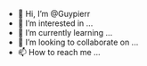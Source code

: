 - 👋 Hi, I’m @Guypierr
- 👀 I’m interested in ...
- 🌱 I’m currently learning ...
- 💞️ I’m looking to collaborate on ...
- 📫 How to reach me ...

<!---
Guypierr/Guypierr is a ✨ special ✨ repository because its `README.md` (this file) appears on your GitHub profile.
You can click the Preview link to take a look at your changes.
--->

